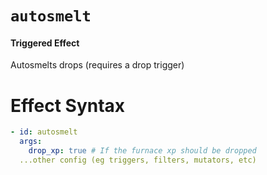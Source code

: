 # `autosmelt`
#### Triggered Effect

Autosmelts drops (requires a drop trigger)

# Effect Syntax
```yaml
- id: autosmelt
  args:
    drop_xp: true # If the furnace xp should be dropped
  ...other config (eg triggers, filters, mutators, etc)
```